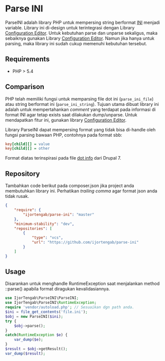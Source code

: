 Parse INI
==================

ParseINI adalah library PHP untuk mempersing string berformat [INI][2] menjadi
variable. Library ini di-design untuk terintegrasi dengan Library
[Configuration Editor][1]. Untuk kebutuhan parse dan unparse sekaligus, maka
sebaiknya gunakan Library [Configuration Editor][1]. Namun jika hanya untuk
parsing, maka library ini sudah cukup memenuhi kebutuhan tersebut.

[1]: https://github.com/ijortengab/configuration-editor
[2]: https://en.wikipedia.org/wiki/INI_file

## Requirements
 - PHP > 5.4

## Comparison

PHP telah memiliki fungsi untuk memparsing file dot ini (```parse_ini_file```)
atau string berformat ini  (```parse_ini_string```). Tujuan utama dibuat library
ini adalah untuk mempertahankan *comment* yang terdapat pada informasi di format
INI agar tetap exists saat dilakukan dump/unparse. Untuk mendapatkan fitur ini,
gunakan library [Configuration Editor][1].

Library ParseINI dapat mempersing format yang tidak bisa di-handle oleh fungsi
parsing bawaan PHP, contohnya pada format sbb:
```ini
key[child][] = value
key[child][] = other
```

Format diatas terinspirasi pada file [dot info][4] dari Drupal 7.

[4]: https://www.drupal.org/node/542202

## Repository

Tambahkan code berikut pada composer.json jika project anda membutuhkan library
ini. Perhatikan _trailing comma_ agar format json anda tidak rusak.

```json
{
    "require": {
        "ijortengab/parse-ini": "master"
    },
    "minimum-stability": "dev",
    "repositories": [
        {
            "type": "vcs",
            "url": "https://github.com/ijortengab/parse-ini"
        }
    ]
}
```

## Usage

Disarankan untuk menghandle RuntimeException saat menjalankan method ::parse()
apabila format diragukan kevalidasiannya.

```php
use IjorTengab\ParseINI\ParseINI;
use IjorTengab\ParseINI\RuntimeException;
require 'vendor/autoload.php'; // Sesuaikan dgn path anda.
$ini = file_get_contents('file.ini');
$obj = new ParseINI($ini);
try {
    $obj->parse();
}
catch(RuntimeException $e) {
    var_dump($e);
}
$result = $obj->getResult();
var_dump($result);
```
